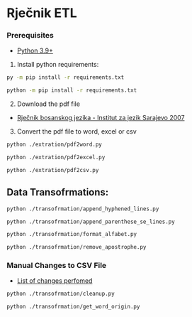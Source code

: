 # Rječnik ETL

### Prerequisites
- [Python 3.9+](https://www.python.org/downloads)

1. Install python requirements:

```bash
py -m pip install -r requirements.txt
```

```bash
python -m pip install -r requirements.txt
```

2. Download the pdf file

* [Rječnik bosanskog jezika - Institut za jezik Sarajevo 2007](https://archive.org/details/RjenikBosanskogJezikaInstitutZaJezikSarajevo2007.)

3. Convert the pdf file to word, excel or csv

```bash
python ./extration/pdf2word.py
```

```bash
python ./extration/pdf2excel.py
```

```bash
python ./extration/pdf2csv.py
```

## Data Transofrmations:

```bash
python ./transofrmation/append_hyphened_lines.py
```

```bash
python ./transofrmation/append_parenthese_se_lines.py
```

```bash
python ./transofrmation/format_alfabet.py
```

```bash
python ./transofrmation/remove_apostrophe.py
```

### Manual Changes to CSV File

* [List of changes perfomed](./Changes.md)

```bash
python ./transofrmation/cleanup.py
```

```bash
python ./transofrmation/get_word_origin.py
```